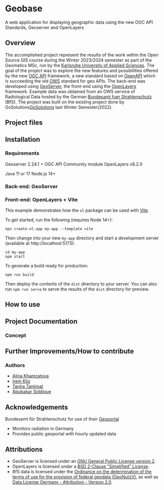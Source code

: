 # Geobase 
A web application for displaying geographic data using the new OGC API Standards, Geoserver and OpenLayers
## Overview
The accomplished project represent the results of the work within the Open Source GIS course during the Winter 2023/2024 semester as part of the Geomatics MSc, run by the [Karlsruhe University of Applied Sciences](https://www.h-ka.de/). The goal of the project was to explore the new features and possibilities offered by the new [OGC API](https://ogcapi.ogc.org/) framework, a new standard based on [OpenAPI](https://www.openapis.org/) which is succeeding the old [OWS](https://www.ogc.org/standards/owc) standard for geo APIs. The back-end was developed using [GeoServer](https://geoserver.org/), the front-end using the [OpenLayers](https://openlayers.org/) framework. Example data was obtained from an OWS service of Radiological Data hosted by the German [Bundesamt fuer Strahlenschutz](https://www.imis.bfs.de/geoportal/) (BfS). The project was built on the existing project done by GoSolutions[GoSolutions](https://github.com/HsKA-OSGIS-archive/GOSolutions/) last Winter Semester(2022). 

## Project files


## Installation 
### Requirements 
Geoserver 2.24.1 + OGC API Community module
OpenLayers  v8.2.0

Java 11 or 17
Node.js 14+
### Back-end: GeoServer
### Front-end: OpenLayers + Vite

This example demonstrates how the `ol` package can be used with [Vite](https://vitejs.dev/).

To get started, run the following (requires Node 14+):

    npx create-ol-app my-app --template vite

Then change into your new `my-app` directory and start a development server (available at http://localhost:5173):

    cd my-app
    npm start

To generate a build ready for production:

    npm run build

Then deploy the contents of the `dist` directory to your server.  You can also run `npm run serve` to serve the results of the `dist` directory for preview.

## How to use

## Project Documentation 

### Concept
## Further Improvements/How to contribute


### Authors

- [Alina Khamzatova](https://github.com/alina-khamzatova)
- [Irem Köz]()
- [Tanha Tanjimat]()
- [Abubakar Siddique]()

## Acknowledgements

Bundesamt für Strahlenschutz for use of their [Geoportal](https://www.imis.bfs.de/geoportal/)

- Monitors radiation in Germany
- Provides public geoportal with hourly updated data

## Attributions

- GeoServer is licensed under an [GNU General Public License version 2](https://github.com/geoserver/geoserver/blob/main/LICENSE.md). 
- OpenLayers is licensed under a [BSD 2-Clause "Simplified" License](https://github.com/openlayers/openlayers/blob/main/LICENSE.md).
- BfS data is licensed under the [Ordinance on the determination of the terms of use for the provision of federal geodata (GeoNutzV)](http://www.gesetze-im-internet.de/geonutzv/), as well as [Data License Germany - Attribution - Version 2.0](https://www.govdata.de/dl-de/by-2-0).
